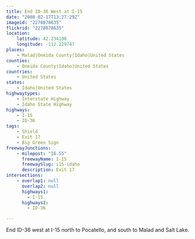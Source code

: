 ```yaml
---
title: End ID-36 West at I-15
date: "2008-02-17T13:27:29Z"
imageid: "2278078635"
flickrid: "2278078635"
location:
    latitude: 42.234108
    longitude: -112.229747
places:
    - Malad|Oneida County|Idaho|United States
counties:
    - Oneida County|Idaho|United States
countries:
    - United States
states:
    - Idaho|United States
highwaytypes:
    - Interstate Highway
    - Idaho State Highway
highways:
    - I-15
    - ID-36
tags:
    - Shield
    - Exit 17
    - Big Green Sign
freewayJunctions:
    - milepost: "16.55"
      freewayName: I-15
      freewaySlug: i15-idaho
      description: Exit 17
intersections:
    - overlap1: null
      overlap2: null
      highways1:
        - I-15
      highways2:
        - ID-36

---
```

End ID-36 west at I-15 north to Pocatello, and south to Malad and Salt Lake.